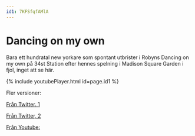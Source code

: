 ```yaml
---
id1: 7KFSfqfAMlA
---
```


# Dancing on my own

Bara ett hundratal new yorkare som spontant utbrister i Robyns Dancing on my own på 34st Station efter hennes spelning i Madison Square Garden i fjol, inget att se här.

{% include youtubePlayer.html id=page.id1 %}

Fler versioner:

[Från Twitter. 1](https://twitter.com/staceykanderson/status/1104237189385412609)

[Från Twitter, 2](https://twitter.com/triszhermogenes/status/1104242103150936064)

[Från Youtube:](https://www.youtube.com/watch?v=fH5745rZhyA)